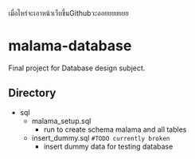 เมื่อไหร่จะเอาหน้าเว็บขึ้นGithubวะออยยยยยยย

# malama-database
Final project for Database design subject.

## Directory
- sql
    - malama_setup.sql 
        - run to create schema malama and all tables
    - insert_dummy.sql `#TODO currently broken` 
        - insert dummy data for testing database
